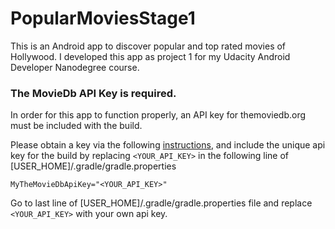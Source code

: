 # PopularMoviesStage1
This is an Android app to discover popular and top rated movies of Hollywood. I developed this app as project 1 for my Udacity Android Developer Nanodegree  course.


### The MovieDb API Key is required.

In order for this app to function properly, an API key for themoviedb.org must be included with the build.

Please obtain a key via the following [instructions](https://www.themoviedb.org/account/signup), and include the unique api key for the build by replacing `<YOUR_API_KEY>` in the following line of [USER_HOME]/.gradle/gradle.properties

`MyTheMovieDbApiKey="<YOUR_API_KEY>"`

Go to last line of [USER_HOME]/.gradle/gradle.properties file and replace `<YOUR_API_KEY>` with your own api key.
